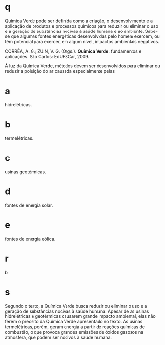 # q
Química Verde pode ser definida como a criação, o desenvolvimento e a aplicação de produtos e processos químicos para reduzir ou eliminar o uso e a geração de substâncias nocivas à saúde humana e ao ambiente. Sabe-se que algumas fontes energéticas desenvolvidas pelo homem exercem, ou têm potencial para exercer, em algum nível, impactos ambientais negativos.

CORRÊA, A. G.; ZUIN, V. G. (Orgs.). **Química Verde**: fundamentos e aplicações. São Carlos: EdUFSCar, 2009.

À luz da Química Verde, métodos devem ser desenvolvidos para eliminar ou reduzir a poluição do ar causada especialmente pelas

# a
hidrelétricas.

# b
termelétricas.

# c
usinas geotérmicas.

# d
fontes de energia solar.

# e
fontes de energia eólica.

# r
b

# s
Segundo o texto, a Química Verde busca reduzir ou eliminar o uso e a geração de substâncias nocivas à saúde humana. Apesar de as usinas hidrelétricas e geotérmicas causarem grande impacto ambiental, elas não ferem o preceito da Química Verde apresentado no texto. As usinas termelétricas, porém, geram energia a partir de reações químicas de combustão, o que provoca grandes emissões de óxidos gasosos na atmosfera, que podem ser nocivos à saúde humana.
